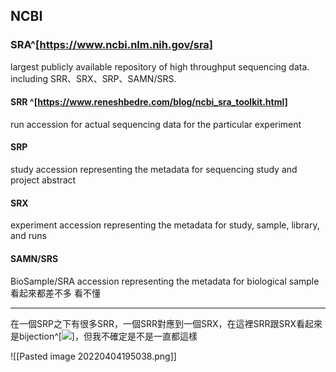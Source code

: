 ## NCBI

### SRA^[https://www.ncbi.nlm.nih.gov/sra]
largest publicly available repository of high throughput sequencing data.
including SRR、SRX、SRP、SAMN/SRS.
#### SRR ^[https://www.reneshbedre.com/blog/ncbi_sra_toolkit.html]
run accession for actual sequencing data for the particular experiment
#### SRP
study accession representing the metadata for sequencing study and project abstract
#### SRX
experiment accession representing the metadata for study, sample, library, and runs
#### SAMN/SRS
BioSample/SRA accession representing the metadata for biological sample
看起來都差不多 看不懂

---
在一個SRP之下有很多SRR，一個SRR對應到一個SRX，在這裡SRR跟SRX看起來是bijection^[![](https://upload.wikimedia.org/wikipedia/commons/thumb/7/7b/Surjection_Injection_Bijection-fr.svg/700px-Surjection_Injection_Bijection-fr.svg.png)]，但我不確定是不是一直都這樣

![[Pasted image 20220404195038.png]]